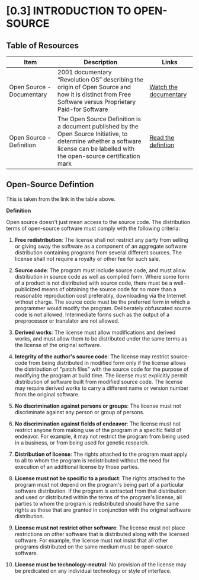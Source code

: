 # [0.3] INTRODUCTION TO OPEN-SOURCE

## Table of Resources

| Item | Description | Links |
| ------------- | ------------- | ------------ |
| Open Source - Documentary | 2001 documentary “Revolution OS” describing the origin of Open Source and how it is distinct from Free Software versus Proprietary Paid-for Software | [Watch the documentary](https://www.youtube.com/watch?v=Eluzi70O-P4) |
| Open Source - Definition | The Open Source Definition is a document published by the Open Source Initiative, to determine whether a software license can be labelled with the open-source certification mark | [Read the defintion](https://en.wikipedia.org/wiki/The_Open_Source_Definition) |

## Open-Source Defintion
This is taken from the link in the table above.

**Definition**

Open source doesn't just mean access to the source code. The distribution terms of open-source software must comply with the following criteria: 

1. **Free redistribution**: The license shall not restrict any party from selling or giving away the software as a component of an aggregate software distribution containing programs from several different sources. The license shall not require a royalty or other fee for such sale.

2. **Source code**: The program must include source code, and must allow distribution in source code as well as compiled form. Where some form of a product is not distributed with source code, there must be a well-publicized means of obtaining the source code for no more than a reasonable reproduction cost preferably, downloading via the Internet without charge. The source code must be the preferred form in which a programmer would modify the program. Deliberately obfuscated source code is not allowed. Intermediate forms such as the output of a preprocessor or translator are not allowed.

3. **Derived works**: The license must allow modifications and derived works, and must allow them to be distributed under the same terms as the license of the original software.

4. **Integrity of the author's source code**: The license may restrict source-code from being distributed in modified form only if the license allows the distribution of "patch files" with the source code for the purpose of modifying the program at build time. The license must explicitly permit distribution of software built from modified source code. The license may require derived works to carry a different name or version number from the original software.

5. **No discrimination against persons or groups**: The license must not discriminate against any person or group of persons.

6. **No discrimination against fields of endeavor**: The license must not restrict anyone from making use of the program in a specific field of endeavor. For example, it may not restrict the program from being used in a business, or from being used for genetic research.

7. **Distribution of license**: The rights attached to the program must apply to all to whom the program is redistributed without the need for execution of an additional license by those parties.

8. **License must not be specific to a product**: The rights attached to the program must not depend on the program's being part of a particular software distribution. If the program is extracted from that distribution and used or distributed within the terms of the program's license, all parties to whom the program is redistributed should have the same rights as those that are granted in conjunction with the original software distribution.

9. **License must not restrict other software**: The license must not place restrictions on other software that is distributed along with the licensed software. For example, the license must not insist that all other programs distributed on the same medium must be open-source software.

10. **License must be technology-neutral**: No provision of the license may be predicated on any individual technology or style of interface.
